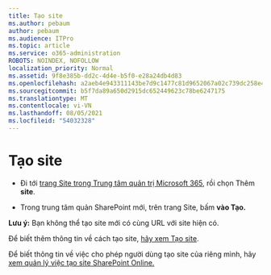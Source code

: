 ```yaml
---
title: Tạo site
ms.author: pebaum
author: pebaum
ms.audience: ITPro
ms.topic: article
ms.service: o365-administration
ROBOTS: NOINDEX, NOFOLLOW
localization_priority: Normal
ms.assetid: 9f8e385b-dd2c-4d4e-b5f0-e28a24db4d83
ms.openlocfilehash: a2aeb4e943311143be7d9c1477c81d9652067a02c739dc258e4187deb79cade7
ms.sourcegitcommit: b5f7da89a650d2915dc652449623c78be6247175
ms.translationtype: MT
ms.contentlocale: vi-VN
ms.lasthandoff: 08/05/2021
ms.locfileid: "54032328"
---
```

# <a name="create-a-site"></a>Tạo site

- Đi tới [trang Site trong Trung tâm quản trị Microsoft 365](https://portal.office.com/adminportal/home#/SitesList), rồi chọn Thêm **site**. 
    
- Trong trung tâm quản SharePoint mới, trên trang Site, bấm **vào Tạo.** 
    
**Lưu ý:** Bạn không thể tạo site mới có cùng URL với site hiện có. 
  
Để biết thêm thông tin về cách tạo site, [hãy xem Tạo site](https://go.microsoft.com/fwlink/?linkid=866295).
  
Để biết thông tin về việc cho phép người dùng tạo site của riêng mình, hãy [xem quản lý việc tạo site SharePoint Online.](https://go.microsoft.com/fwlink/?linkid=866296)
  

